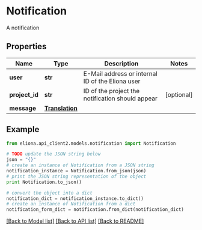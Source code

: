# Notification

A notification

## Properties

Name | Type | Description | Notes
------------ | ------------- | ------------- | -------------
**user** | **str** | E-Mail address or internal ID of the Eliona user | 
**project_id** | **str** | ID of the project the notification should appear | [optional] 
**message** | [**Translation**](Translation.md) |  | 

## Example

```python
from eliona.api_client2.models.notification import Notification

# TODO update the JSON string below
json = "{}"
# create an instance of Notification from a JSON string
notification_instance = Notification.from_json(json)
# print the JSON string representation of the object
print Notification.to_json()

# convert the object into a dict
notification_dict = notification_instance.to_dict()
# create an instance of Notification from a dict
notification_form_dict = notification.from_dict(notification_dict)
```
[[Back to Model list]](../README.md#documentation-for-models) [[Back to API list]](../README.md#documentation-for-api-endpoints) [[Back to README]](../README.md)


